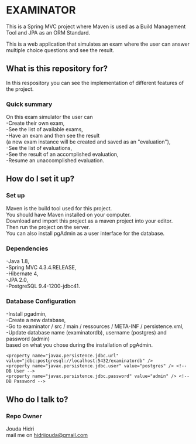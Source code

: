 # EXAMINATOR 

This is a Spring MVC project 
where Maven is used as a Build Management Tool 
and JPA as an ORM Standard.

This is a web application that simulates an exam 
where the user can answer multiple choice questions 
and see the result.

## What is this repository for? 

In this respository you can see the implementation of different features of the project.

### Quick summary
On this exam simulator the user can   
-Create their own exam,   
-See the list of available exams,   
-Have an exam and then see the result   
(a new exam instance will be created and saved as an "evaluation"),   
-See the list of evaluations,   
-See the result of an accomplished evaluation,   
-Resume an unaccomplished evaluation.


## How do I set it up? 

### Set up
Maven is the build tool used for this project.   
You should have Maven installed on your computer.   
Download and import this project as a maven project into your editor.   
Then run the project on the server.   
You can also install pgAdmin as a user interface for the database.   

### Dependencies
-Java 1.8,   
-Spring MVC 4.3.4.RELEASE,   
-Hibernate 4,   
-JPA 2.0,   
-PostgreSQL 9.4-1200-jdbc41.   

### Database Configuration
-Install pgadmin,   
-Create a new database,   
-Go to examinator / src / main / ressources / META-INF / persistence.xml,   
-Update database name (examinatordb), username (postgres) and password (admin)   
based on what you chose during the installation of pgAdmin.
````
<property name="javax.persistence.jdbc.url" value="jdbc:postgresql://localhost:5432/examinatordb" />   
<property name="javax.persistence.jdbc.user" value="postgres" /> <!-- DB User -->   
<property name="javax.persistence.jdbc.password" value="admin" /> <!-- DB Password -->
````

## Who do I talk to?

### Repo Owner
Jouda Hidri   
mail me on hidrijouda@gmail.com
